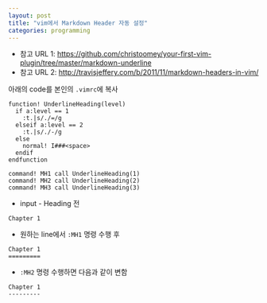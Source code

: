```yaml
---
layout: post
title: "vim에서 Markdown Header 자동 설정"
categories: programming
---
```


- 참고 URL 1: https://github.com/christoomey/your-first-vim-plugin/tree/master/markdown-underline
- 참고 URL 2: http://travisjeffery.com/b/2011/11/markdown-headers-in-vim/

아래의 code를 본인의 `.vimrc`에 복사

```
function! UnderlineHeading(level)
  if a:level == 1
    :t.|s/./=/g
  elseif a:level == 2
    :t.|s/./-/g
  else
    normal! I###<space>
  endif
endfunction

command! MH1 call UnderlineHeading(1)
command! MH2 call UnderlineHeading(2)
command! MH3 call UnderlineHeading(3)
```

* input - Heading 전
```
Chapter 1
```
* 원하는 line에서 `:MH1` 명령 수행 후
```
Chapter 1
=========
```
* `:MH2` 명령 수행하면 다음과 같이 변함
```
Chapter 1
---------
```
